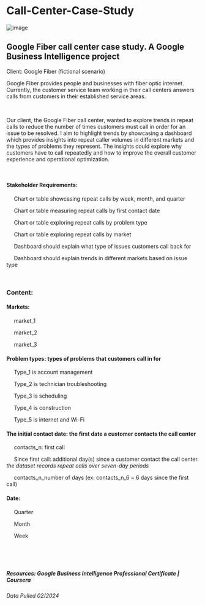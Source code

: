 # Call-Center-Case-Study
![image](https://github.com/user-attachments/assets/2cec0575-7eff-449d-a725-c5a7974f7b3d)   
## Google Fiber call center case study. A Google Business Intelligence project

Client: Google Fiber (fictional scenario)



Google Fiber provides people and businesses with fiber optic internet. Currently, the customer service team working in their call centers answers calls from customers in their established service areas.  

​

Our client, the Google Fiber call center, wanted to explore trends in repeat calls to reduce the number of times customers must call in order for an issue to be resolved. I aim to highlight trends by showcasing a dashboard which provides insights into repeat caller volumes in different markets and the types of problems they represent. The insights could explore why customers have to call repeatedly and how to improve the overall customer experience and operational optimization.

​

#### Stakeholder Requirements:

     Chart or table showcasing repeat calls by week, month, and quarter

     Chart or table measuring repeat calls by first contact date

     Chart or table exploring repeat calls by problem type

     Chart or table exploring repeat calls by market

     Dashboard should explain what type of issues customers call back for 

     Dashboard should explain trends in different markets based on issue type

​

### Content:

#### Markets: 

     market_1

     market_2

     market_3 

#### Problem types: types of problems that customers call in for

     Type_1 is account management

     Type_2 is technician troubleshooting

     Type_3 is scheduling

     Type_4 is construction

     Type_5 is internet and Wi-Fi

#### The initial contact date: the first date a customer contacts the call center

     contacts_n: first call 

     Since first call: additional day(s) since a customer contact the call center. *the dataset records repeat calls over seven-day periods*

     contacts_n_number of days (ex: contacts_n_6 = 6 days since the first call)

#### Date: 

     Quarter

     Month

     Week

  

​

##### Resources: Google Business Intelligence Professional Certificate | Coursera

###### Data Pulled 02/2024
